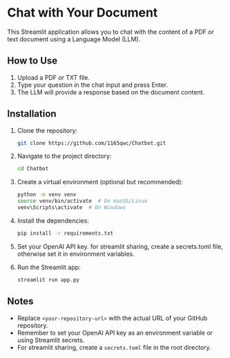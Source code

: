 # Chat with Your Document

This Streamlit application allows you to chat with the content of a PDF or text document using a Language Model (LLM).

## How to Use

1.  Upload a PDF or TXT file.
2.  Type your question in the chat input and press Enter.
3.  The LLM will provide a response based on the document content.

## Installation

1.  Clone the repository:

    ```bash
    git clone https://github.com/1165qwc/Chatbot.git
    ```

2.  Navigate to the project directory:

    ```bash
    cd Chatbot
    ```

3.  Create a virtual environment (optional but recommended):

    ```bash
    python -m venv venv
    source venv/bin/activate  # On macOS/Linux
    venv\Scripts\activate  # On Windows
    ```

4.  Install the dependencies:

    ```bash
    pip install -r requirements.txt
    ```

5. Set your OpenAI API key. for streamlit sharing, create a secrets.toml file, otherwise set it in environment variables.

6.  Run the Streamlit app:

    ```bash
    streamlit run app.py
    ```

## Notes

* Replace `<your-repository-url>` with the actual URL of your GitHub repository.
* Remember to set your OpenAI API key as an environment variable or using Streamlit secrets.
* For streamlit sharing, create a `secrets.toml` file in the root directory.
